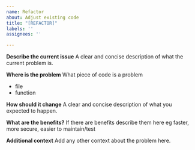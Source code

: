 ```yaml
---
name: Refactor
about: Adjust existing code
title: "[REFACTOR]"
labels: ''
assignees: ''

---
```


**Describe the current issue**
A clear and concise description of what the current problem is.

**Where is the problem**
What piece of code is a problem
* file
* function

**How should it change**
A clear and concise description of what you expected to happen.

**What are the benefits?**
If there are benefits describe them here eg faster, more secure, easier to maintain/test

**Additional context**
Add any other context about the problem here.
